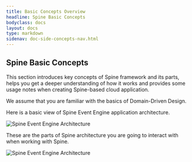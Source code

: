 ```yaml
---
title: Basic Concepts Overview 
headline: Spine Basic Concepts
bodyclass: docs
layout: docs
type: markdown
sidenav: doc-side-concepts-nav.html
---
```

<h2 class="top">Spine Basic Concepts</h2>

<div id="toc" class="toc hide-block"></div>
This section introduces key concepts of Spine framework and its parts, helps you get a deeper understanding of how it works and provides some usage notes when creating Spine-based cloud application. 

<p class="note">We assume that you are familiar with the basics of Domain-Driven Design.</p> 

Here is a basic view of Spine Event Engine application architecture.

<img src="{{ site.baseurl }}/img/concepts/spine-architecture-diagram-1.0.0.png" alt="Spine Event Engine Architecture">

These are the parts of Spine architecture you are going to interact with when working with Spine. 

<img src="{{ site.baseurl }}/img/concepts/spine-architecture-diagram-1.0.0-faded.png" alt="Spine Event Engine Architecture">



 
 





